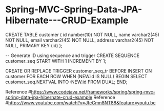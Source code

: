 # Spring-MVC-Spring-Data-JPA-Hibernate---CRUD-Example

CREATE TABLE customer (
  id number(10) NOT NULL,
  name varchar2(45) NOT NULL,
  email varchar2(45) NOT NULL,
  address varchar2(45) NOT NULL,
  PRIMARY KEY (id)
);

-- Generate ID using sequence and trigger
CREATE SEQUENCE customer_seq START WITH 1 INCREMENT BY 1;

CREATE OR REPLACE TRIGGER customer_seq_tr
 BEFORE INSERT ON customer FOR EACH ROW
 WHEN (NEW.id IS NULL)
BEGIN
 SELECT customer_seq.NEXTVAL INTO :NEW.id FROM DUAL;
END;

Reference #https://www.codejava.net/frameworks/spring/spring-mvc-spring-data-jpa-hibernate-crud-example
Reference #https://www.youtube.com/watch?v=JfeCmn8NT88&feature=youtu.be
